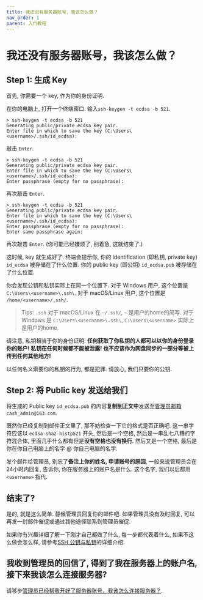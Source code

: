 ```yaml
---
title: 我还没有服务器账号，我该怎么做？
nav_order: 1
parent: 入门教程
---
```


# 我还没有服务器账号，我该怎么做？

## Step 1: 生成 Key

首先, 你需要一个 key, 作为你的身份证明.

在你的电脑上, 打开一个终端窗口. 输入`ssh-keygen -t ecdsa -b 521`.

~~~ text
> ssh-keygen -t ecdsa -b 521
Generating public/private ecdsa key pair.
Enter file in which to save the key (C:\Users\<username>/.ssh/id_ecdsa):
~~~

敲击 `Enter`.

~~~ text
> ssh-keygen -t ecdsa -b 521
Generating public/private ecdsa key pair.
Enter file in which to save the key (C:\Users\<username>/.ssh/id_ecdsa):
Enter passphrase (empty for no passphrase):
~~~

再次敲击 `Enter`.

~~~ text
> ssh-keygen -t ecdsa -b 521
Generating public/private ecdsa key pair.
Enter file in which to save the key (C:\Users\<username>/.ssh/id_ecdsa):
Enter passphrase (empty for no passphrase):
Enter same passphrase again:
~~~

再次敲击 `Enter`. (你可能已经嫌烦了, 别着急, 这就结束了.)

这时候, key 就生成好了. 终端会提示你, 你的 identification (即私钥, private key) `id_ecdsa` 被存储在了什么位置. 你的 public key (即公钥) `id_ecdsa.pub` 被存储在了什么位置.

你会发现公钥和私钥实际上在同一个位置下. 对于 Windows 用户, 这个位置是 `C:\Users\<username>\.ssh\`. 对于 macOS/Linux 用户, 这个位置是 `/home/<username>/.ssh/`.

> Tips: `.ssh` 对于 macOS/Linux 在 `~/.ssh/`, `~` 是用户的home的简写. 对于 Windows 是 `C:\Users\<username>\.ssh\`, `C:\Users\<username>` 实际上是用户的home.

请注意, 私钥相当于你的身份证明: **任何获取了你私钥的人都可以以你的身份登录你的账户! 私钥在任何时候都不能被泄露! 也不应该作为网盘同步的一部分等被上传到任何其他地方!**

以任何名义索要你的私钥的行为, 都是犯罪. 请放心, 我们只要你的公钥.

## Step 2: 将 Public key 发送给我们

将生成的 Public key `id_ecdsa.pub` 的内容**复制到正文中**发送至[管理员邮箱](mailto:cash_admin@163.com)`cash_admin@163.com`.

既然你已经复制到邮件正文里了, 那不妨检查一下它的格式是否正确吧. 这一串字符应该以 `ecdsa-sha2-nistp521` 开头, 然后是一个空格, 然后是一串乱七八糟的字符混合体, 里面几乎什么都有但是**没有空格也没有换行**. 然后又是一个空格, 最后是你在你自己电脑上的名字 @ 你自己电脑的名字.

发个邮件给管理员, 别忘了**备注上你的姓名, 申请账号的原因**, 一般来说管理员会在24小时内回复, 告诉你, 你在服务器上的账户名是什么. 这个名字, 我们以后都用 `<username>` 指代.

## 结束了?

是的, 就是这么简单. 静候管理员回复你的邮件吧. 如果管理员没有及时回复, 可以再发一封邮件催促或通过其他途径联系到管理员催促.

如果你有兴趣详细了解一下刚才自己都做了什么, 每一步都代表着什么, 如果不这么做会怎么样, 请参考[SSH 公钥与私钥](../knowledge/ssh)的详细介绍.

## 我收到管理员的回信了, 得到了我在服务器上的账户名, 接下来我该怎么连接服务器?

请移步[管理员已经帮我开好了服务器账号，我该怎么连接服务器？](how-can-i-connect).
